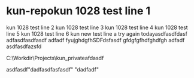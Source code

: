 # kun-repokun 1028 test line 1
kun 1028 test line 2
kun 1028 test line 3
kun 1028 test line 4
kun 1028 test line 5
kun 1028 test line 6
kun new test line a
try again todayasdfasdfdasf
adfasdfasdfasdf
adfadf
fyujghdgfhSDFdsfasdf
gfdgfgfhdfghdfgh
adfadf
asdfasdfazsfd

C:\Workdir\Projects\kun_privateafdasdf


asdfasdf"dadfasdfasfasdf" 
"dadfadf" 
